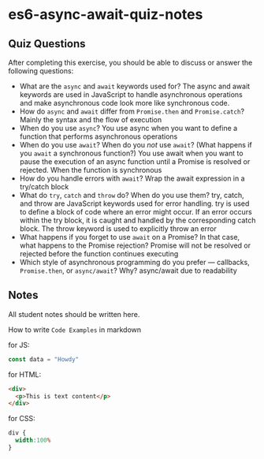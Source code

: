 # es6-async-await-quiz-notes

## Quiz Questions

After completing this exercise, you should be able to discuss or answer the following questions:

- What are the `async` and `await` keywords used for?
The async and await keywords are used in JavaScript to handle asynchronous operations and make asynchronous code look more like synchronous code.
- How do `async` and `await` differ from `Promise.then` and `Promise.catch`?
Mainly the syntax and the flow of execution
- When do you use `async`?
You use async when you want to define a function that performs asynchronous operations
- When do you use `await`? When do you _not_ use `await`? (What happens if you `await` a synchronous function?)
You use await when you want to pause the execution of an async function until a Promise is resolved or rejected. When the function is synchronous
- How do you handle errors with `await`?
Wrap the await expression in a try/catch block
- What do `try`, `catch` and `throw` do? When do you use them?
try, catch, and throw are JavaScript keywords used for error handling. try is used to define a block of code where an error might occur. If an error occurs within the try block, it is caught and handled by the corresponding catch block. The throw keyword is used to explicitly throw an error
- What happens if you forget to use `await` on a Promise? In that case, what happens to the Promise rejection?
Promise will not be resolved or rejected before the function continues executing
- Which style of asynchronous programming do you prefer — callbacks, `Promise.then`, or `async/await`? Why?
async/await due to readability

## Notes

All student notes should be written here.


How to write `Code Examples` in markdown

for JS:
```javascript
const data = "Howdy"
```

for HTML:
```html
<div>
  <p>This is text content</p>
</div>
```

for CSS:
```css
div {
  width:100%
}
```
